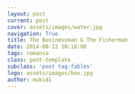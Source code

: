 ```yaml
---
layout: post
current: post
cover: assets/images/water.jpg
navigation: True
title: The Businessman & The Fisherman
date: 2014-08-12 10:18:00
tags: romansa
class: post-template
subclass: 'post tag-fables'
logo: assets/images/box.jpg
author: mukidi
---
```

